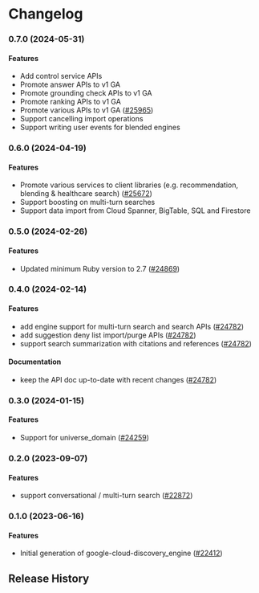 # Changelog

### 0.7.0 (2024-05-31)

#### Features

* Add control service APIs 
* Promote answer APIs to v1 GA 
* Promote grounding check APIs to v1 GA 
* Promote ranking APIs to v1 GA 
* Promote various APIs to v1 GA ([#25965](https://github.com/googleapis/google-cloud-ruby/issues/25965)) 
* Support cancelling import operations 
* Support writing user events for blended engines 

### 0.6.0 (2024-04-19)

#### Features

* Promote various services to client libraries (e.g. recommendation, blending & healthcare search) ([#25672](https://github.com/googleapis/google-cloud-ruby/issues/25672)) 
* Support boosting on multi-turn searches 
* Support data import from Cloud Spanner, BigTable, SQL and Firestore 

### 0.5.0 (2024-02-26)

#### Features

* Updated minimum Ruby version to 2.7 ([#24869](https://github.com/googleapis/google-cloud-ruby/issues/24869)) 

### 0.4.0 (2024-02-14)

#### Features

* add engine support for multi-turn search and search APIs ([#24782](https://github.com/googleapis/google-cloud-ruby/issues/24782)) 
* add suggestion deny list import/purge APIs ([#24782](https://github.com/googleapis/google-cloud-ruby/issues/24782)) 
* support search summarization with citations and references ([#24782](https://github.com/googleapis/google-cloud-ruby/issues/24782)) 
#### Documentation

* keep the API doc up-to-date with recent changes ([#24782](https://github.com/googleapis/google-cloud-ruby/issues/24782)) 

### 0.3.0 (2024-01-15)

#### Features

* Support for universe_domain ([#24259](https://github.com/googleapis/google-cloud-ruby/issues/24259)) 

### 0.2.0 (2023-09-07)

#### Features

* support conversational / multi-turn search ([#22872](https://github.com/googleapis/google-cloud-ruby/issues/22872)) 

### 0.1.0 (2023-06-16)

#### Features

* Initial generation of google-cloud-discovery_engine ([#22412](https://github.com/googleapis/google-cloud-ruby/issues/22412)) 

## Release History

